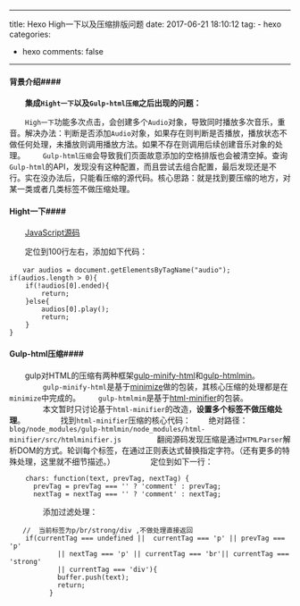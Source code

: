 
---
title: Hexo High一下以及压缩排版问题 
date: 2017-06-21 18:10:12
tag:
	- hexo
categories:
   - hexo
comments: false
---

#### 背景介绍####

　　**集成`Hight一下`以及`Gulp-html压缩`之后出现的问题：**

　　`High一下`功能多次点击，会创建多个`Audio`对象，导致同时播放多次音乐，重音。解决办法：判断是否添加`Audio`对象，如果存在则判断是否播放，播放状态不做任何处理，未播放则调用播放方法。如果不存在则调用后续创建音乐对象的处理。
　　`Gulp-html压缩`会导致我们页面故意添加的空格排版也会被清空掉。查询`Gulp-html`的API，发现没有这种配置，而且尝试去组合配置，最后发现还是不行。实在没办法后，只能看压缩的源代码。核心思路：就是找到要压缩的地方，对某一类或者几类标签不做压缩处理。

#### Hight一下####

　　[JavaScript源码](https://infos.rtime.xin/high-animation.js)
	
　　定位到100行左右，添加如下代码：
　　
```
　　var audios = document.getElementsByTagName("audio");
if(audios.length > 0){
    if(!audios[0].ended){
        return;
    }else{
        audios[0].play();
        return;
    }
}
```

#### Gulp-html压缩####

　　gulp对HTML的压缩有两种框架[gulp-minify-html](https://github.com/jonschlinkert/gulp-htmlmin)和[gulp-htmlmin](https://github.com/jonschlinkert/gulp-htmlmin)。
　　
　　`gulp-minify-html`是基于[minimize](https://github.com/Swaagie/minimize)做的包装，其核心压缩的处理都是在`minimize`中完成的。
　　`gulp-htmlmin`是基于[html-minifier](https://github.com/kangax/html-minifier)的包装。
　　
　　本文暂时只讨论基于`html-minifier`的改造，**设置多个标签不做压缩处理**。
　　
　　找到`html-minifier`压缩的核心代码：
　　绝对路径：`blog/node_modules/gulp-htmlmin/node_modules/html-minifier/src/htmlminifier.js`
　　
　　翻阅源码发现压缩是通过`HTMLParser`解析DOM的方式。轮训每个标签，在通过正则表达式替换指定字符。（还有更多的特殊处理，这里就不细节描述。）
　　
　　定位到如下一行：
```
	chars: function(text, prevTag, nextTag) {
	  prevTag = prevTag === '' ? 'comment' : prevTag;
	  nextTag = nextTag === '' ? 'comment' : nextTag;
```
　　
　　添加过滤处理：
```
　　//  当前标签为p/br/strong/div ,不做处理直接返回
	if(currentTag === undefined ||  currentTag === 'p' || prevTag === 'p' 
	        || nextTag === 'p' || currentTag === 'br'|| currentTag === 'strong'
	        || currentTag === 'div'){
	        buffer.push(text);
	        return;
	      }
```

　　